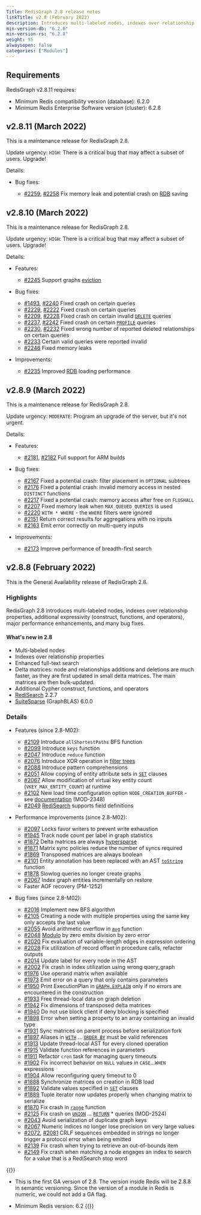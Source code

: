 ```yaml
---
Title: RedisGraph 2.8 release notes
linkTitle: v2.8 (February 2022)
description: Introduces multi-labeled nodes, indexes over relationship properties, and additional expressivity (Cypher construct, functions, and operators). Major performance enhancements. Many bug fixes.
min-version-db: "6.2.0"
min-version-rs: "6.2.8"
weight: 95
alwaysopen: false
categories: ["Modules"]
---
```

## Requirements

RedisGraph v2.8.11 requires:

- Minimum Redis compatibility version (database): 6.2.0
- Minimum Redis Enterprise Software version (cluster): 6.2.8

## v2.8.11 (March 2022)

This is a maintenance release for RedisGraph 2.8.

Update urgency: `HIGH`: There is a critical bug that may affect a subset of users. Upgrade!

Details:

- Bug fixes:

    - [#2259](https://github.com/RedisGraph/RedisGraph/issues/2259), [#2258](https://github.com/RedisGraph/RedisGraph/pull/2258) Fix memory leak and potential crash on [RDB](https://redis.io/docs/manual/persistence/) saving

## v2.8.10 (March 2022)

This is a maintenance release for RedisGraph 2.8.

Update urgency: `HIGH`: There is a critical bug that may affect a subset of users. Upgrade!

Details: 

- Features:

    - [#2245](https://github.com/RedisGraph/RedisGraph/pull/2245) Support graphs [eviction](https://redis.io/docs/manual/eviction/)

- Bug fixes:

    - [#1493](https://github.com/RedisGraph/RedisGraph/issues/1493), [#2240](https://github.com/RedisGraph/RedisGraph/pull/2240) Fixed crash on certain queries
    - [#2229](https://github.com/RedisGraph/RedisGraph/issues/2229), [#2222](https://github.com/RedisGraph/RedisGraph/pull/2222) Fixed crash on certain queries
    - [#2209](https://github.com/RedisGraph/RedisGraph/issues/2209), [#2228](https://github.com/RedisGraph/RedisGraph/pull/2228) Fixed crash on certain invalid [`DELETE`](https://redis.io/commands/graph.query/#delete) queries
    - [#2237](https://github.com/RedisGraph/RedisGraph/issues/2237), [#2242](https://github.com/RedisGraph/RedisGraph/pull/2242) Fixed crash on certain [`PROFILE`](https://redis.io/commands/graph.profile/) queries
    - [#2230](https://github.com/RedisGraph/RedisGraph/issues/2230), [#2232](https://github.com/RedisGraph/RedisGraph/pull/2232) Fixed wrong number of reported deleted relationships on certain queries
    - [#2233](https://github.com/RedisGraph/RedisGraph/pull/2233) Certain valid queries were reported invalid
    - [#2246](https://github.com/RedisGraph/RedisGraph/issues/2246) Fixed memory leaks

- Improvements:

    - [#2235](https://github.com/RedisGraph/RedisGraph/pull/2235) Improved [RDB](https://redis.io/docs/manual/persistence/) loading performance

## v2.8.9 (March 2022)

This is a maintenance release for RedisGraph 2.8.

Update urgency: `MODERATE`: Program an upgrade of the server, but it's not urgent.

Details: 

- Features:

    - [#2181](https://github.com/RedisGraph/RedisGraph/pull/2181), [#2182](https://github.com/RedisGraph/RedisGraph/pull/2182) Full support for ARM builds

- Bug fixes:

    - [#2167](https://github.com/RedisGraph/RedisGraph/pull/2167) Fixed a potential crash: filter placement in `OPTIONAL` subtrees
    - [#2176](https://github.com/RedisGraph/RedisGraph/pull/2176) Fixed a potential crash: invalid memory access in nested `DISTINCT` functions
    - [#2217](https://github.com/RedisGraph/RedisGraph/pull/2217) Fixed a potential crash: memory access after free on `FLUSHALL`
    - [#2207](https://github.com/RedisGraph/RedisGraph/pull/2207) Fixed memory leak when `MAX_QUEUED_QUERIES` is used
    - [#2220](https://github.com/RedisGraph/RedisGraph/pull/2220) `WITH * WHERE` - the `WHERE` filters were ignored
    - [#2151](https://github.com/RedisGraph/RedisGraph/pull/2151) Return correct results for aggregations with no inputs
    - [#2163](https://github.com/RedisGraph/RedisGraph/pull/2163) Emit error correctly on multi-query inputs

- Improvements:

    - [#2173](https://github.com/RedisGraph/RedisGraph/pull/2173) Improve performance of breadth-first search

## v2.8.8 (February 2022)

This is the General Availability release of RedisGraph 2.8.

### Highlights

RedisGraph 2.8 introduces multi-labeled nodes, indexes over relationship properties, additional expressivity (construct, functions, and operators), major performance enhancements, and many bug fixes.

#### What's new in 2.8

- Multi-labeled nodes
- Indexes over relationship properties
- Enhanced full-text search
- Delta matrices: node and relationships additions and deletions are much faster, as they are first updated in small delta matrices. The main matrices are then bulk-updated.
- Additional Cypher construct, functions, and operators
- [RediSearch](https://oss.redis.com/redisearch/) 2.2.7
- [SuiteSparse](https://github.com/DrTimothyAldenDavis/GraphBLAS) (GraphBLAS) 6.0.0

### Details

- Features (since 2.8-M02):

    - [#2109](https://github.com/RedisGraph/RedisGraph/pull/2109) Introduce `allShortestPaths` BFS function
    - [#2099](https://github.com/RedisGraph/RedisGraph/pull/2099) Introduce `keys` function
    - [#2047](https://github.com/RedisGraph/RedisGraph/pull/2047) Introduce `reduce` function
    - [#2076](https://github.com/RedisGraph/RedisGraph/pull/2076) Introduce XOR operation in [filter trees](https://oss.redis.com/redisgraph/design/#filter-tree)
    - [#2088](https://github.com/RedisGraph/RedisGraph/pull/2088) Introduce pattern comprehensions
    - [#2051](https://github.com/RedisGraph/RedisGraph/pull/2051) Allow copying of entity attribute sets in [`SET`](https://oss.redis.com/redisgraph/commands/#set) clauses
    - [#2067](https://github.com/RedisGraph/RedisGraph/pull/2067) Allow modification of virtual key entity count (`VKEY_MAX_ENTITY_COUNT`) at runtime
    - [#2102](https://github.com/RedisGraph/RedisGraph/pull/2102) New load time configuration option `NODE_CREATION_BUFFER` - see [documentation](https://github.com/RedisGraph/RedisGraph/blob/master/docs/configuration.md#node_creation_buffer) (MOD-2348)
    - [#2049](https://github.com/RedisGraph/RedisGraph/pull/2049) [RediSearch](https://oss.redis.com/redisearch/) supports field definitions

- Performance improvements (since 2.8-M02):

    - [#2097](https://github.com/RedisGraph/RedisGraph/pull/2097) Locks favor writers to prevent write exhaustion
    - [#1945](https://github.com/RedisGraph/RedisGraph/pull/1945) Track node count per label in graph statistics
    - [#1872](https://github.com/RedisGraph/RedisGraph/pull/1872) Delta matrices are always [hypersparse](https://fossies.org/linux/SuiteSparse/GraphBLAS/docs/graphblas_demo.html#40)
    - [#1871](https://github.com/RedisGraph/RedisGraph/pull/1871) Matrix sync policies reduce the number of syncs required
    - [#1869](https://github.com/RedisGraph/RedisGraph/pull/1869) Transposed matrices are always boolean
    - [#2101](https://github.com/RedisGraph/RedisGraph/pull/2101) Entity annotation has been replaced with an AST [`toString`](https://oss.redis.com/redisgraph/cypher_support/#string-functions) function
    - [#1878](https://github.com/RedisGraph/RedisGraph/pull/1878) Slowlog queries no longer create graphs
    - [#2067](https://github.com/RedisGraph/RedisGraph/pull/2067) Index graph entities incrementally on restore
    - Faster AOF recovery (PM-1252)

- Bug fixes (since 2.8-M02):

    - [#2016](https://github.com/RedisGraph/RedisGraph/pull/2016) Implement new BFS algorithm
    - [#2105](https://github.com/RedisGraph/RedisGraph/pull/2105) Creating a node with multiple properties using the same key only accepts the last value
    - [#2055](https://github.com/RedisGraph/RedisGraph/pull/2055) Avoid arithmetic overflow in [`avg`](https://oss.redis.com/redisgraph/cypher_support/#aggregating-functions) function
    - [#2048](https://github.com/RedisGraph/RedisGraph/pull/2048) [Modulo](https://oss.redis.com/redisgraph/cypher_support/#mathematical-operators) by zero emits division by zero error
    - [#2020](https://github.com/RedisGraph/RedisGraph/pull/2020) Fix evaluation of variable-length edges in expression ordering
    - [#2028](https://github.com/RedisGraph/RedisGraph/pull/2028) Fix utilization of record offset in procedure calls, refactor outputs
    - [#2014](https://github.com/RedisGraph/RedisGraph/pull/2014) Update label for every node in the AST
    - [#2002](https://github.com/RedisGraph/RedisGraph/pull/2002) Fix crash in index utilization using wrong query_graph
    - [#1976](https://github.com/RedisGraph/RedisGraph/pull/1976) Use operand matrix when available
    - [#1973](https://github.com/RedisGraph/RedisGraph/pull/1973) Emit error on a query that only contains parameters
    - [#1950](https://github.com/RedisGraph/RedisGraph/pull/1950) Print ExecutionPlan in [`GRAPH.EXPLAIN`](https://oss.redis.com/redisgraph/commands/#graphexplain) only if no errors are encountered in the construction
    - [#1933](https://github.com/RedisGraph/RedisGraph/pull/1933) Free thread-local data on graph deletion
    - [#1942](https://github.com/RedisGraph/RedisGraph/pull/1942) Fix dimensions of transposed delta matrices
    - [#1940](https://github.com/RedisGraph/RedisGraph/pull/1940) Do not use block client if deny blocking is specified
    - [#1898](https://github.com/RedisGraph/RedisGraph/pull/1898) Error when setting a property to an array containing an invalid type
    - [#1931](https://github.com/RedisGraph/RedisGraph/pull/1931) Sync matrices on parent process before serialization fork
    - [#1897](https://github.com/RedisGraph/RedisGraph/pull/1897) Aliases in [`WITH`](https://oss.redis.com/redisgraph/commands/#with) ... [`ORDER BY`](https://oss.redis.com/redisgraph/commands/#order-by) must be valid references
    - [#1913](https://github.com/RedisGraph/RedisGraph/pull/1913) Update thread-local AST for every cloned operation
    - [#1915](https://github.com/RedisGraph/RedisGraph/pull/1915) Validate function references in parameters
    - [#1911](https://github.com/RedisGraph/RedisGraph/pull/1911) Refactor `cron` task for managing query timeouts
    - [#1902](https://github.com/RedisGraph/RedisGraph/pull/1902) Fix incorrect behavior on `NULL` values in `CASE`...`WHEN` expressions
    - [#1904](https://github.com/RedisGraph/RedisGraph/pull/1904) Allow reconfiguring query timeout to 0
    - [#1888](https://github.com/RedisGraph/RedisGraph/pull/1888) Synchronize matrices on creation in RDB load
    - [#1892](https://github.com/RedisGraph/RedisGraph/pull/1892) Validate values specified in [`SET`](https://oss.redis.com/redisgraph/commands/#set) clauses
    - [#1889](https://github.com/RedisGraph/RedisGraph/pull/1889) Tuple iterator now updates properly when changing matrix to serialize
    - [#1870](https://github.com/RedisGraph/RedisGraph/pull/1870) Fix crash in [`range`](https://oss.redis.com/redisgraph/commands/#list-functions) function
    - [#2125](https://github.com/RedisGraph/RedisGraph/issues/2125) Fix crash on [`UNION`](https://oss.redis.com/redisgraph/commands/#union) ... [`RETURN`](https://oss.redis.com/redisgraph/commands/#return) * queries (MOD-2524)
    - [#2043](https://github.com/RedisGraph/RedisGraph/pull/2043) Avoid serialization of duplicate graph keys
    - [#2067](https://github.com/RedisGraph/RedisGraph/pull/2067) Numeric indices no longer lose precision on very large values
    - [#2072](https://github.com/RedisGraph/RedisGraph/issues/2072), [#2081](https://github.com/RedisGraph/RedisGraph/pull/2081) CRLF sequences embedded in strings no longer trigger a protocol error when being emitted
    - [#2139](https://github.com/RedisGraph/RedisGraph/pull/2139) Fix crash when trying to retrieve an out-of-bounds item
    - [#2149](https://github.com/RedisGraph/RedisGraph/pull/2149) Fix crash when matching a node engages an index to search for a value that is a RediSearch stop word

{{<note>}}
- This is the first GA version of 2.8. The version inside Redis will be 2.8.8 in semantic versioning. Since the version of a module in Redis is numeric, we could not add a GA flag.

- Minimum Redis version: 6.2
{{</note>}}